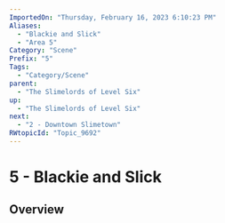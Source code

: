 ```yaml
---
ImportedOn: "Thursday, February 16, 2023 6:10:23 PM"
Aliases:
  - "Blackie and Slick"
  - "Area 5"
Category: "Scene"
Prefix: "5"
Tags:
  - "Category/Scene"
parent:
  - "The Slimelords of Level Six"
up:
  - "The Slimelords of Level Six"
next:
  - "2 - Downtown Slimetown"
RWtopicId: "Topic_9692"
---
```

# 5 - Blackie and Slick
## Overview
